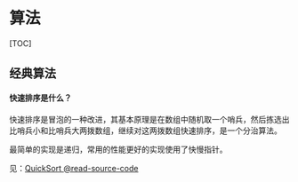 # 算法

[TOC]

## 经典算法

#### 快速排序是什么？

快速排序是冒泡的一种改进，其基本原理是在数组中随机取一个哨兵，然后拣选出比哨兵小和比哨兵大两拨数组，继续对这两拨数组快速排序，是一个分治算法。

最简单的实现是递归，常用的性能更好的实现使用了快慢指针。

见：[QuickSort @read-source-code](https://github.com/Lionad-Morotar/read-source-code/blob/master/algorithm/quicksort.js)
